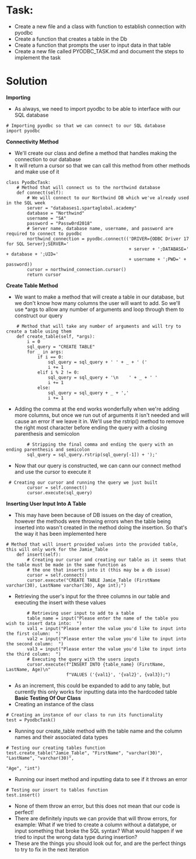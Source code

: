 # Task:
- Create a new file and a class with function to establish connection with pyodbc
- Create a function that creates a table in the Db
- Create a function that prompts the user to input data in that table
- Create a new file called PYODBC_TASK.md and document the steps to implement the task
# Solution
**Importing**
- As always, we need to import pyodbc to be able to interface with our SQL database
```
# Importing pyodbc so that we can connect to our SQL database
import pyodbc
```
**Connectivity Method**
- We'll create our class and define a method that handles making the connection to our database
- It will return a cursor so that we can call this method from other methods and make use of it
```
class PyodbcTask:
    # Method that will connect us to the northwind database
    def connect(self):
        # We will connect to our Northwind DB which we've already used in the SQL week
        server = "databases1.spartaglobal.academy"
        database = "Northwind"
        username = "SA"
        password = "Passw0rd2018"
        # Server name, database name, username, and password are required to connect to pyodbc
        northwind_connection = pyodbc.connect(('DRIVER={ODBC Driver 17 for SQL Server};SERVER='
                                               + server + ';DATABASE=' + database + ';UID='
                                               + username + ';PWD=' + password))
        cursor = northwind_connection.cursor()
        return cursor
```
**Create Table Method**
- We want to make a method that will create a table in our database, but we don't know how many columns the user will
 want to add. So we'll use *args to allow any number of arguments and loop through them to construct our query 
```
    # Method that will take any number of arguments and will try to create a table using them
    def create_table(self, *args):
        i = 0
        sql_query = "CREATE TABLE"
        for _ in args:
            if i == 0:
                sql_query = sql_query + ' ' + _ + ' ('
                i += 1
            elif i % 2 != 0:
                sql_query = sql_query + '\n    ' + _ + ' '
                i += 1
            else:
                sql_query = sql_query + _ + ','
                i += 1
```
- Adding the comma at the end works wonderfully when we're adding more columns, but once we run out of arguments it
 isn't needed and will cause an error if we leave it in. We'll use the rstrip() method to remove the right most
  character before ending the query with a closing parenthesis and semicolon
```
        # Stripping the final comma and ending the query with an ending parenthesis and semicolon
        sql_query = sql_query.rstrip(sql_query[-1]) + ');'
```
- Now that our query is constructed, we can cann our connect method and use the cursor to execute it
```
 # Creating our cursor and running the query we just built
        cursor = self.connect()
        cursor.execute(sql_query)
```
**Inserting User Input Into A Table**
- This may have been because of DB issues on the day of creation, however the methods were throwing errors when the
 table being inserted into wasn't created in the method doing the insertion. So that's the way it has been
  implemented here
```
# Method that will insert provided values into the provided table, this will only work for the Jamie_Table
    def insert(self):
        # Creating our cursor and creating our table as it seems that the table must be made in the same function as
        # the one that inserts into it (this may be a db issue)
        cursor = self.connect()
        cursor.execute("CREATE TABLE Jamie_Table (FirstName varchar(30), LastName varchar(30), Age int);")
```
- Retrieving the user's input for the three columns in our table and executing the insert with these values
```
        # Retrieving user input to add to a table
        table_name = input("Please enter the name of the table you wish to insert data into:  ")
        val1 = input("Please enter the value you'd like to input into the first column:  ")
        val2 = input("Please enter the value you'd like to input into the second column:  ")
        val3 = input("Please enter the value you'd like to input into the third column:  ")
        # Executing the query with the users inputs
        cursor.execute(f"INSERT INTO {table_name} (FirstName, LastName, Age)\n"
                       f"VALUES ('{val1}', '{val2}', {val3});")

```
- As an increment, this could be expanded to add to any table, but currently this only works for inputting data into the
 hardcoded table
 **Basic Testing Of Our Class**
- Creating an instance of the class
```
# Creating an instance of our class to run its functionality
test = PyodbcTask()
```
- Running our create_table method with the table name and the  column names and their associated data types
```
# Testing our creating tables function
test.create_table("Jamie_Table", "FirstName", "varchar(30)", "LastName", "varchar(30)",
                                                                      "Age", "int")
```
- Running our insert method and inputting data to see if it throws an error
```
# Testing our insert to tables function
test.insert()
``` 
- None of them throw an error, but this does not mean that our code is perfect!
- There are definitely inputs we can provide that will throw errors, for example: What if we tried to create a column
 without a datatype, or input something that broke the SQL syntax? What would happen if we tried to input the wrong
  data type during insertion?
- These are the things you should look out for, and are the perfect things to try to fix in the next iteration